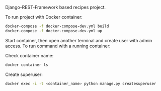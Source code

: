 Django-REST-Framework based recipes project.

To run project with Docker container:
```bash
docker-compose -f docker-compose-dev.yml build
docker-compose -f docker-compose-dev.yml up
```

Start container, then open another terminal and create user with admin access.
To run command with a running container:

Check container name:
```bash
docker container ls
```

Create superuser:
```bash
docker exec -i -t <container_name> python manage.py createsuperuser
```
